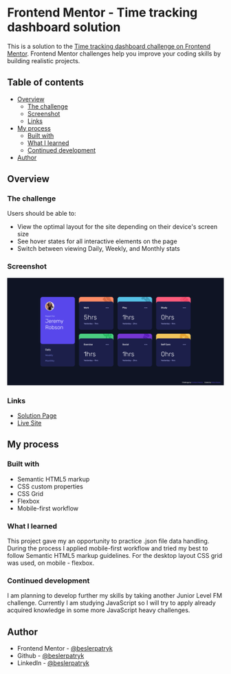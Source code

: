 # Frontend Mentor - Time tracking dashboard solution

This is a solution to the [Time tracking dashboard challenge on Frontend Mentor](https://www.frontendmentor.io/challenges/time-tracking-dashboard-UIQ7167Jw). Frontend Mentor challenges help you improve your coding skills by building realistic projects.

## Table of contents

-   [Overview](#overview)
    -   [The challenge](#the-challenge)
    -   [Screenshot](#screenshot)
    -   [Links](#links)
-   [My process](#my-process)
    -   [Built with](#built-with)
    -   [What I learned](#what-i-learned)
    -   [Continued development](#continued-development)
-   [Author](#author)

## Overview

### The challenge

Users should be able to:

-   View the optimal layout for the site depending on their device's screen size
-   See hover states for all interactive elements on the page
-   Switch between viewing Daily, Weekly, and Monthly stats

### Screenshot

![](images/screenshot.png)

### Links

-   [Solution Page](https://www.frontendmentor.io/solutions/-3column-preview-card-component-ffZ6IsyR9)
-   [Live Site](https://beslerpatryk.github.io/column_preview_card_component/)

## My process

### Built with

-   Semantic HTML5 markup
-   CSS custom properties
-   CSS Grid
-   Flexbox
-   Mobile-first workflow

### What I learned

This project gave my an opportunity to practice .json file data handling.
During the process I applied mobile-first workflow and tried my best to follow Semantic HTML5 markup guidelines.
For the desktop layout CSS grid was used, on mobile - flexbox.

### Continued development

I am planning to develop further my skills by taking another Junior Level FM challenge. Currently I am studying JavaScript so I will try to apply already acquired knowledge in some more JavaScript heavy challenges.

## Author

-   Frontend Mentor - [@beslerpatryk](https://www.frontendmentor.io/profile/beslerpatryk)
-   Github - [@beslerpatryk](https://github.com/beslerpatryk)
-   LinkedIn - [@beslerpatryk](www.linkedin.com/in/beslerpatryk)
